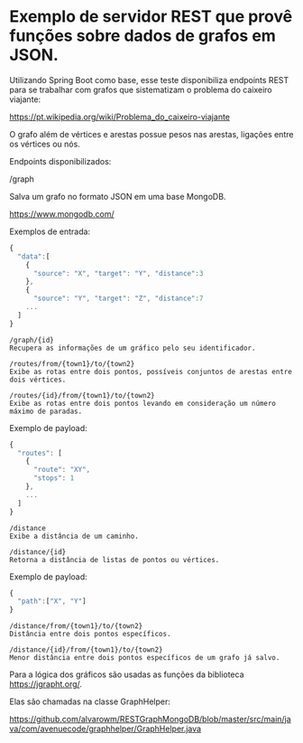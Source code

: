 # Exemplo de servidor REST que provê funções sobre dados de grafos em JSON.

Utilizando Spring Boot como base, esse teste disponibiliza endpoints REST para se trabalhar com grafos que sistematizam o problema do caixeiro viajante:

https://pt.wikipedia.org/wiki/Problema_do_caixeiro-viajante

O grafo além de vértices e arestas possue pesos nas arestas, ligações entre os vértices ou nós.

Endpoints disponibilizados:

/graph

Salva um grafo no formato JSON em uma base MongoDB.

https://www.mongodb.com/

Exemplos de entrada:

```javascript
{
  "data":[
    { 
      "source": "X", "target": "Y", "distance":3
    },
    { 
      "source": "Y", "target": "Z", "distance":7
    ...
  ]
}
```

```
/graph/{id}
Recupera as informações de um gráfico pelo seu identificador.
```

```
/routes/from/{town1}/to/{town2}
Exibe as rotas entre dois pontos, possíveis conjuntos de arestas entre dois vértices.
```

```
/routes/{id}/from/{town1}/to/{town2}
Exibe as rotas entre dois pontos levando em consideração um número máximo de paradas.
```

Exemplo de payload:

```javascript
{
  "routes": [
    {
      "route": "XY",
      "stops": 1
    },
    ...
  ]
}
```

```
/distance
Exibe a distância de um caminho.
```

```
/distance/{id}
Retorna a distância de listas de pontos ou vértices.
```
Exemplo de payload:
```javascript
{
  "path":["X", "Y"]
}
```

```
/distance/from/{town1}/to/{town2}
Distância entre dois pontos específicos.
```

```
/distance/{id}/from/{town1}/to/{town2}
Menor distância entre dois pontos específicos de um grafo já salvo.
```


Para a lógica dos gráficos são usadas as funções da biblioteca https://jgrapht.org/.

Elas são chamadas na classe GraphHelper:

https://github.com/alvarowm/RESTGraphMongoDB/blob/master/src/main/java/com/avenuecode/graphhelper/GraphHelper.java



